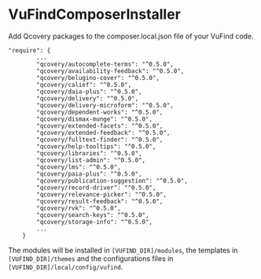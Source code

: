# VuFindComposerInstaller

Add Qcovery packages to the composer.local.json file of your VuFind code.

```
"require": {
        ...
        "qcovery/autocomplete-terms": "^0.5.0",
        "qcovery/availability-feedback": "^0.5.0",
        "qcovery/belugino-cover": "^0.5.0",
        "qcovery/calief": "^0.5.0",
        "qcovery/daia-plus": "^0.5.0",
        "qcovery/delivery": "^0.5.0",
        "qcovery/delivery-microform": "^0.5.0",
        "qcovery/dependent-works": "^0.5.0",
        "qcovery/dismax-munge": "^0.5.0",
        "qcovery/extended-facets": "^0.5.0",
        "qcovery/extended-feedback": "^0.5.0",
        "qcovery/fulltext-finder": "^0.5.0",
        "qcovery/help-tooltips": "^0.5.0",
        "qcovery/libraries": "^0.5.0",
        "qcovery/list-admin": "^0.5.0",
        "qcovery/lms": "^0.5.0",
        "qcovery/paia-plus": "^0.5.0",
        "qcovery/publication-suggestion": "^0.5.0",
        "qcovery/record-driver": "^0.5.0",
        "qcovery/relevance-picker": "^0.5.0",
        "qcovery/result-feedback": "^0.5.0",
        "qcovery/rvk": "^0.5.0",
        "qcovery/search-keys": "^0.5.0",
        "qcovery/storage-info": "^0.5.0",
        ...
    }
```

The modules will be installed in `[VUFIND_DIR]/modules`, the templates in `[VUFIND_DIR]/themes` and the configurations files in `[VUFIND_DIR]/local/config/vufind`.
